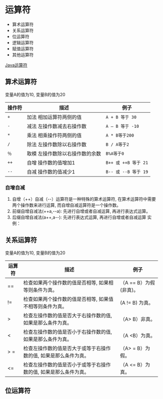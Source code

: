# 运算符

* 算术运算符
* 关系运算符
* 位运算符
* 逻辑运算符
* 赋值运算符
* 其他运算符

[Java运算符](http://www.runoob.com/java/java-operators.html)

## 算术运算符

变量A的值为10, 变量B的值为20

操作符 | 描述 | 例子
----|----|---
`+` | 加法 相加运算符两侧的值 | `A + B 等于 30`
`-` | 减法 左操作数减去右操作数 | `A – B 等于 -10`
`*` | 乘法 相乘操作符两侧的值 | `A * B等于200`
`/` | 除法 左操作数除以右操作数 | `B / A等于2`
`％` | 取模 左操作数除以右操作数的余数 | `B%A等于0`
`++` | 自增 操作数的值增加1 | `B++ 或 ++B 等于 21`
`--` | 自减 操作数的值减少1 | `B-- 或 --B 等于 19`

### 自增自减

1. 自增（++）自减（--）运算符是一种特殊的算术运算符, 在算术运算符中需要两个操作数来进行运算, 而自增自减运算符是一个操作数。
2. 前缀自增自减法(++a,--a): 先进行自增或者自减运算, 再进行表达式运算。
3. 后缀自增自减法(a++,a--): 先进行表达式运算, 再进行自增或者自减运算 实例：

## 关系运算符

变量A的值为10, 变量B的值为20

运算符 | 描述 | 例子
----|----|---
== | 检查如果两个操作数的值是否相等, 如果相等则条件为真。 | （A == B）为假(非真)。
!= | 检查如果两个操作数的值是否相等, 如果值不相等则条件为真。 | (A != B) 为真。
>  | 检查左操作数的值是否大于右操作数的值, 如果是那么条件为真。 | （A> B）非真。
<  | 检查左操作数的值是否小于右操作数的值, 如果是那么条件为真。 | （A <B）为真。
> = | 检查左操作数的值是否大于或等于右操作数的值, 如果是那么条件为真。 | （A> = B）为假。
<= | 检查左操作数的值是否小于或等于右操作数的值, 如果是那么条件为真。 | （A <= B）为真。

## 位运算符
